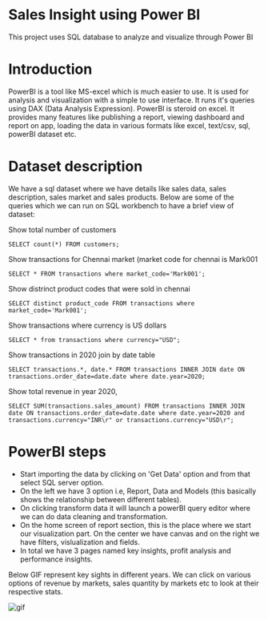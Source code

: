 # Sales Insight using Power BI
This project uses SQL database to analyze and visualize through Power BI

# Introduction
PowerBI is a tool like MS-excel which is much easier to use. It is used for analysis and visualization with a simple to use interface. It runs it's queries using DAX (Data Analysis Expression). PowerBI is steroid on excel. It provides many features like publishing a report, viewing dashboard and report on app, loading the data in various formats like excel, text/csv, sql, powerBI dataset etc.

# Dataset description
We have a sql dataset where we have details like sales data, sales description, sales market and sales products. Below are some of the queries which we can run on SQL workbench to have a brief view of dataset:

Show total number of customers

`SELECT count(*) FROM customers;`

Show transactions for Chennai market (market code for chennai is Mark001

`SELECT * FROM transactions where market_code='Mark001';`

Show distrinct product codes that were sold in chennai

`SELECT distinct product_code FROM transactions where market_code='Mark001';`

Show transactions where currency is US dollars

`SELECT * from transactions where currency="USD";`

Show transactions in 2020 join by date table

`SELECT transactions.*, date.* FROM transactions INNER JOIN date ON transactions.order_date=date.date where date.year=2020;`

Show total revenue in year 2020,

`SELECT SUM(transactions.sales_amount) FROM transactions INNER JOIN date ON transactions.order_date=date.date where date.year=2020 and transactions.currency="INR\r" or transactions.currency="USD\r";`

# PowerBI steps
* Start importing the data by clicking on 'Get Data' option and from that select SQL server option.
* On the left we have 3 option i.e, Report, Data and Models (this basically shows the relationship between different tables).
* On clicking transform data it will launch a powerBI query editor where we can do data cleaning and transformation.
* On the home screen of report section, this is the place where we start our visualization part. On the center we have canvas and on the right we have filters, vislualization and fields.
* In total we have 3 pages named key insights, profit analysis and performance insights.

Below GIF represent key sights in different years. We can click on various options of revenue by markets, sales quantity by markets etc to look at their respective stats.

![gif](https://github.com/user-attachments/assets/e69ee30d-ef8f-4c8d-abcd-b7078c02a36d)


